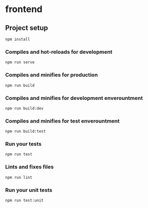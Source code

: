# frontend

## Project setup
```
npm install
```

### Compiles and hot-reloads for development
```
npm run serve
```

### Compiles and minifies for production
```
npm run build
```

### Compiles and minifies for development enverountment
```
npm run build:dev
```

### Compiles and minifies for test enverountment
```
npm run build:test
```

### Run your tests
```
npm run test
```

### Lints and fixes files
```
npm run lint
```

### Run your unit tests
```
npm run test:unit
```
